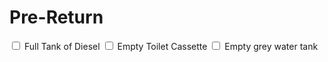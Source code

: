 <link href="../styles/custom.css" rel="stylesheet" />

# Pre-Return
<div class="checklist">
    <label for="diesel"><input type="checkbox" id="diesel" /> Full Tank of Diesel</label>
    <label for="toilet" style="alt"> <input type="checkbox" id="toilet" /> Empty Toilet Cassette</label>
    <label for="grey-water-tank"><input type="checkbox" id="grey-water-tank" /> Empty grey water tank</label>
</span>
